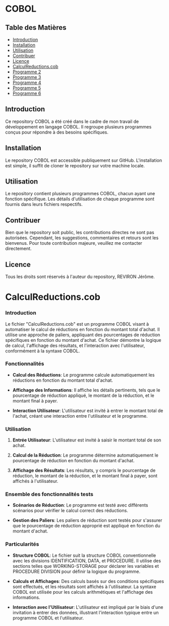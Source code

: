 # COBOL

## Table des Matières
- [Introduction](#introduction)
- [Installation](#installation)
- [Utilisation](#utilisation)
- [Contribuer](#contribuer)
- [Licence](#licence)
- [CalculReductions.cob](#CalculReductions.cob)
- [Programme 2](#programme-2)
- [Programme 3](#programme-3)
- [Programme 4](#programme-4)
- [Programme 5](#programme-5)
- [Programme 6](#programme-6)

## Introduction
Ce repository COBOL a été créé dans le cadre de mon travail de développement en langage COBOL. Il regroupe plusieurs programmes conçus pour répondre à des besoins spécifiques.

## Installation
Le repository COBOL est accessible publiquement sur GitHub. L'installation est simple, il suffit de cloner le repository sur votre machine locale.

## Utilisation
Le repository contient plusieurs programmes COBOL, chacun ayant une fonction spécifique. Les détails d'utilisation de chaque programme sont fournis dans leurs fichiers respectifs.

## Contribuer
Bien que le repository soit public, les contributions directes ne sont pas autorisées. Cependant, les suggestions, commentaires et retours sont les bienvenus. Pour toute contribution majeure, veuillez me contacter directement.

## Licence
Tous les droits sont réservés à l'auteur du repository, REVIRON Jérôme.

# CalculReductions.cob

### Introduction
Le fichier "CalculReductions.cob" est un programme COBOL visant à automatiser le calcul de réductions en fonction du montant total d'achat. Il utilise une approche de paliers, appliquant des pourcentages de réduction spécifiques en fonction du montant d'achat. Ce fichier démontre la logique de calcul, l'affichage des résultats, et l'interaction avec l'utilisateur, conformément à la syntaxe COBOL.

### Fonctionnalités

- **Calcul des Réductions**:
  Le programme calcule automatiquement les réductions en fonction du montant total d'achat.

- **Affichage des Informations**:
  Il affiche les détails pertinents, tels que le pourcentage de réduction appliqué, le montant de la réduction, et le montant final à payer.

- **Interaction Utilisateur**:
  L'utilisateur est invité à entrer le montant total de l'achat, créant une interaction entre l'utilisateur et le programme.

### Utilisation

1. **Entrée Utilisateur**:
   L'utilisateur est invité à saisir le montant total de son achat.

2. **Calcul de la Réduction**:
   Le programme détermine automatiquement le pourcentage de réduction en fonction du montant d'achat.

3. **Affichage des Résultats**:
   Les résultats, y compris le pourcentage de réduction, le montant de la réduction, et le montant final à payer, sont affichés à l'utilisateur.

### Ensemble des fonctionnalités tests

- **Scénarios de Réduction**:
  Le programme est testé avec différents scénarios pour vérifier le calcul correct des réductions.

- **Gestion des Paliers**:
  Les paliers de réduction sont testés pour s'assurer que le pourcentage de réduction approprié est appliqué en fonction du montant d'achat.

### Particularités

- **Structure COBOL**:
  Le fichier suit la structure COBOL conventionnelle avec les divisions IDENTIFICATION, DATA, et PROCEDURE. Il utilise des sections telles que WORKING-STORAGE pour déclarer les variables et PROCEDURE DIVISION pour définir la logique du programme.

- **Calculs et Affichages**:
  Des calculs basés sur des conditions spécifiques sont effectués, et les résultats sont affichés à l'utilisateur. La syntaxe COBOL est utilisée pour les calculs arithmétiques et l'affichage des informations.

- **Interaction avec l'Utilisateur**:
  L'utilisateur est impliqué par le biais d'une invitation à entrer des données, illustrant l'interaction typique entre un programme COBOL et l'utilisateur.
